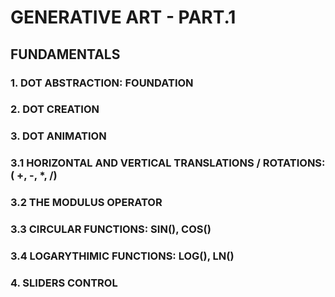 # GENERATIVE ART - PART.1

## FUNDAMENTALS

### 1. DOT ABSTRACTION: FOUNDATION

### 2. DOT CREATION

### 3. DOT ANIMATION

### 3.1 HORIZONTAL AND VERTICAL TRANSLATIONS / ROTATIONS: ( +, -, *, /)

### 3.2 THE MODULUS OPERATOR

### 3.3 CIRCULAR FUNCTIONS: SIN(), COS()

### 3.4 LOGARYTHIMIC FUNCTIONS:  LOG(), LN()

### 4. SLIDERS CONTROL



